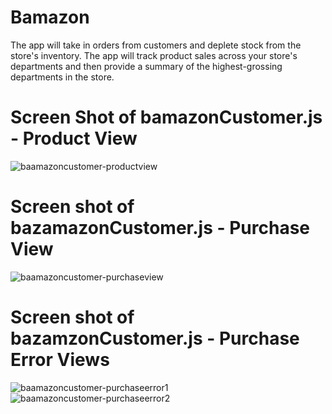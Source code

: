 # Bamazon
The app will take in orders from customers and deplete stock from the store's inventory. The app will track product sales across your store's departments and then provide a summary of the highest-grossing departments in the store.

# Screen Shot of bamazonCustomer.js - Product View
![baamazoncustomer-productview](https://user-images.githubusercontent.com/17099781/43363007-af0f45a8-92c7-11e8-90d8-b5651b9b7c9a.png)

# Screen shot of bazamazonCustomer.js - Purchase View
![baamazoncustomer-purchaseview](https://user-images.githubusercontent.com/17099781/43363050-34e70ac0-92c9-11e8-851a-48eb68b4fd38.png)

# Screen shot of bazamzonCustomer.js - Purchase Error Views
![baamazoncustomer-purchaseerror1](https://user-images.githubusercontent.com/17099781/43363086-55a81dca-92ca-11e8-9f9d-b9218213673b.png)
![baamazoncustomer-purchaseerror2](https://user-images.githubusercontent.com/17099781/43363087-5a2414a8-92ca-11e8-9b06-4dee02695b47.png)
